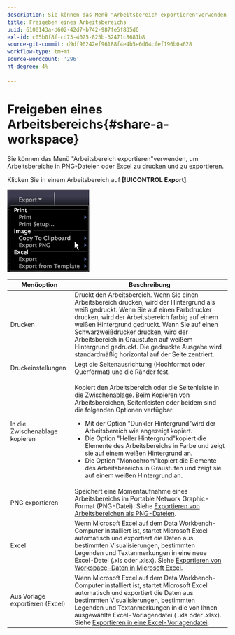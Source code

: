 ```yaml
---
description: Sie können das Menü "Arbeitsbereich exportieren"verwenden, um Arbeitsbereiche in PNG-Dateien oder Excel zu drucken und zu exportieren.
title: Freigeben eines Arbeitsbereichs
uuid: 6100143a-d602-42d7-b742-987fe5f835d6
exl-id: c05b0f8f-cd73-4025-825b-32471c8681b8
source-git-commit: d9df90242ef96188f4e4b5e6d04cfef196b0a628
workflow-type: tm+mt
source-wordcount: '296'
ht-degree: 4%

---
```


# Freigeben eines Arbeitsbereichs{#share-a-workspace}

Sie können das Menü &quot;Arbeitsbereich exportieren&quot;verwenden, um Arbeitsbereiche in PNG-Dateien oder Excel zu drucken und zu exportieren.

Klicken Sie in einem Arbeitsbereich auf **[!UICONTROL Export]**.

![](assets/mnu_export.png)

<table id="table_900D1AB7B08749469DA9544C5D37096F"> 
 <thead> 
  <tr> 
   <th colname="col1" class="entry"> Menüoption </th> 
   <th colname="col2" class="entry"> Beschreibung </th> 
  </tr> 
 </thead>
 <tbody> 
  <tr> 
   <td colname="col1"> Drucken </td> 
   <td colname="col2"> Druckt den Arbeitsbereich. Wenn Sie einen Arbeitsbereich drucken, wird der Hintergrund als weiß gedruckt. Wenn Sie auf einen Farbdrucker drucken, wird der Arbeitsbereich farbig auf einem weißen Hintergrund gedruckt. Wenn Sie auf einen Schwarzweißdrucker drucken, wird der Arbeitsbereich in Graustufen auf weißem Hintergrund gedruckt. Die gedruckte Ausgabe wird standardmäßig horizontal auf der Seite zentriert. </td> 
  </tr> 
  <tr> 
   <td colname="col1"> Druckeinstellungen </td> 
   <td colname="col2"> Legt die Seitenausrichtung (Hochformat oder Querformat) und die Ränder fest. </td> 
  </tr> 
  <tr> 
   <td colname="col1"> In die Zwischenablage kopieren </td> 
   <td colname="col2"> <p>Kopiert den Arbeitsbereich oder die Seitenleiste in die Zwischenablage. Beim Kopieren von Arbeitsbereichen, Seitenleisten oder beidem sind die folgenden Optionen verfügbar: 
     <ul id="ul_F7338E53385B4AE39FBCF1C3A80276CE"> 
      <li id="li_9A3147A64B1C443AAE2843A5260E3273">Mit der Option "Dunkler Hintergrund"wird der Arbeitsbereich wie angezeigt kopiert. </li> 
      <li id="li_516B6162FDA747CFBB2886E71DF49146">Die Option "Heller Hintergrund"kopiert die Elemente des Arbeitsbereichs in Farbe und zeigt sie auf einem weißen Hintergrund an. </li> 
      <li id="li_E0B5E9D31F5948238DEB0D75E235BAE3">Die Option "Monochrom"kopiert die Elemente des Arbeitsbereichs in Graustufen und zeigt sie auf einem weißen Hintergrund an. </li> 
     </ul> </p> </td> 
  </tr> 
  <tr> 
   <td colname="col1"> PNG exportieren </td> 
   <td colname="col2">Speichert eine Momentaufnahme eines Arbeitsbereichs im Portable Network Graphic-Format (PNG-Datei). Siehe <a href="../../../home/c-get-started/c-work-worksp/c-ex-wksp.md#section-f9fbe0f0a1c341e2b063cce106cac35e"> Exportieren von Arbeitsbereichen als PNG-Dateien</a>. </td> 
  </tr> 
  <tr> 
   <td colname="col1"> Excel </td> 
   <td colname="col2"> Wenn Microsoft Excel auf dem Data Workbench-Computer installiert ist, startet Microsoft Excel automatisch und exportiert die Daten aus bestimmten Visualisierungen, bestimmten Legenden und Textanmerkungen in eine neue Excel-Datei (.xls oder .xlsx). Siehe <a href="../../../home/c-get-started/c-work-worksp/c-ex-wksp.md#section-fe214e3dbc364d2eba3834d62d295acb"> Exportieren von Workspace-Daten in Microsoft Excel</a>. </td> 
  </tr> 
  <tr> 
   <td colname="col1"> Aus Vorlage exportieren (Excel) </td> 
   <td colname="col2"> Wenn Microsoft Excel auf dem Data Workbench-Computer installiert ist, startet Microsoft Excel automatisch und exportiert die Daten aus bestimmten Visualisierungen, bestimmten Legenden und Textanmerkungen in die von Ihnen ausgewählte Excel-Vorlagendatei (<span class="filepath"> .xls</span> oder <span class="filepath"> .xlsx</span>). Siehe <a href="../../../home/c-get-started/c-work-worksp/c-ex-wksp.md#section-814772929ca64cf6b92b89d3fdd02302"> Exportieren in eine Excel-Vorlagendatei</a>. </td> 
  </tr> 
 </tbody> 
</table>
